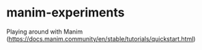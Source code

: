 # manim-experiments
Playing around with Manim (https://docs.manim.community/en/stable/tutorials/quickstart.html)
